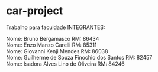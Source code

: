# car-project
Trabalho para faculdade
INTEGRANTES:


Nome: Bruno Bergamasco RM: 86434 
<br>
Nome: Enzo Manzo Carelli RM: 85311 
<br>
Nome: Giovanni Kenji Mendes RM: 86038 
<br>
Nome: Guilherme de Souza Finochio dos Santos RM: 82457 
<br>
Nome: Isadora Alves Lino de Oliveira RM: 84246
